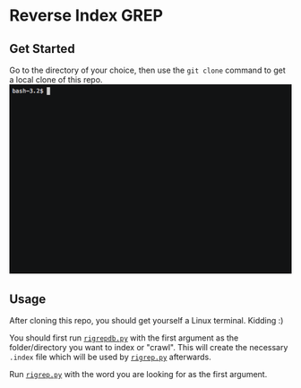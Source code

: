 # Reverse Index GREP


## Get Started
Go to the directory of your choice, then use the `git clone` command to get a local clone of this repo.
![Cloning](demos/rigrep_clone.gif)

## Usage

After cloning this repo, you should get yourself a Linux terminal. Kidding :)

You should first run [`rigrepdb.py`][rigrepdb] with the first argument as the folder/directory you want to index or "crawl".
This will create the necessary `.index` file which will be used by [`rigrep.py`][rigrep] afterwards.

Run [`rigrep.py`][rigrep] with the word you are looking for as the first argument.

[rigrepdb]: src/rigrepdb.py
[rigrep]: src/rigrep.py
